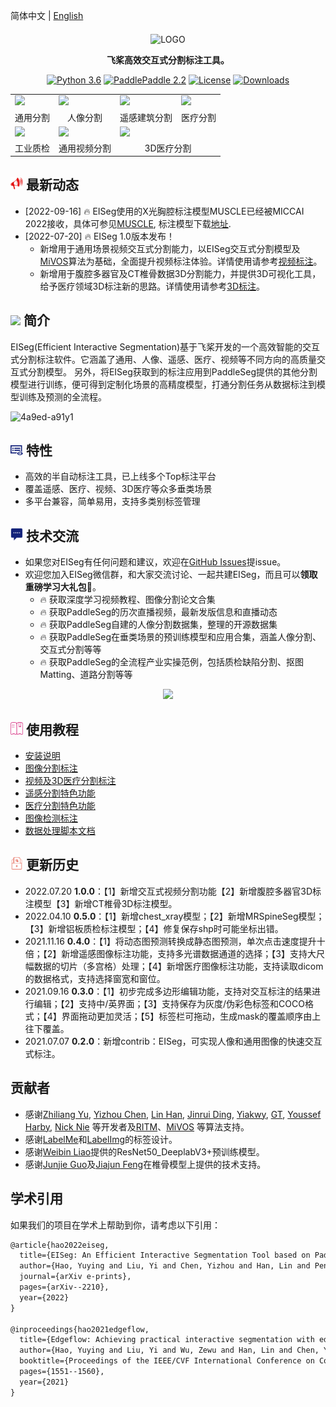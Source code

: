 简体中文 | [English](README_EN.md)
<div align="center">

<p align="center">
  <img src="https://user-images.githubusercontent.com/35907364/179460858-7dfb19b1-cabf-4f8a-9e81-eb15b6cc7d5f.png" align="middle" alt="LOGO" width = "500" />
</p>

**飞桨高效交互式分割标注工具。**

[![Python 3.6](https://img.shields.io/badge/python-3.6+-blue.svg)](https://www.python.org/downloads/release/python-360/) [![PaddlePaddle 2.2](https://img.shields.io/badge/paddlepaddle-2.2-blue.svg)](https://www.python.org/downloads/release/python-360/) [![License](https://img.shields.io/badge/license-Apache%202-blue.svg)](LICENSE) [![Downloads](https://pepy.tech/badge/eiseg)](https://pepy.tech/project/eiseg)

</div>

<div align="center">
<table>
    <tr>
        <td><img src="https://user-images.githubusercontent.com/71769312/179209324-eb074e65-4a32-4568-a1d3-7680331dbf22.gif"></td>
        <td><img src="https://user-images.githubusercontent.com/71769312/179209332-e3bcb1f0-d4d9-44e1-8b2a-8d7fac8996d4.gif"></td>
        <td><img src="https://user-images.githubusercontent.com/71769312/179209312-0febfe78-810d-49b2-9169-eb15f0523af7.gif"></td>
        <td><img src="https://user-images.githubusercontent.com/71769312/179209340-d04a0cec-d9a7-4962-93f1-b4953c6c9f39.gif"></td>
    <tr>
    <tr>
        <td align="center">通用分割</td>
        <td align="center">人像分割</td>
        <td align="center">遥感建筑分割</td>
        <td align="center">医疗分割</td>
    <tr>
    <tr>
        <td><img src="https://user-images.githubusercontent.com/71769312/185751161-f23d0c1b-62c5-4cd2-903f-502037e353a8.gif"></td>
        <td><img src="https://user-images.githubusercontent.com/71769312/179209328-87174780-6c6f-4b53-b2a2-90d289ac1c8a.gif"></td>
        <td colspan="2"><img src="https://user-images.githubusercontent.com/71769312/179209342-5b75e61e-d9cf-4702-ba3e-971f47a10f5f.gif"></td>
    <tr>
    <tr>
        <td align="center">工业质检</td>
        <td align="center">通用视频分割</td>
        <td align="center" colspan="2">3D医疗分割</td>
    <tr>
</table>
</div>


## <img src="../docs/images/seg_news_icon.png" width="20"/> 最新动态
* [2022-09-16] :fire: EISeg使用的X光胸腔标注模型MUSCLE已经被MICCAI 2022接收，具体可参见[MUSCLE](docs/MUSCLE.md), 标注模型下载[地址](https://paddleseg.bj.bcebos.com/eiseg/0.5/static_resnet50_deeplab_chest_xray.zip).
* [2022-07-20] :fire: EISeg 1.0版本发布！
  - 新增用于通用场景视频交互式分割能力，以EISeg交互式分割模型及[MiVOS](https://github.com/hkchengrex/MiVOS)算法为基础，全面提升视频标注体验。详情使用请参考[视频标注](docs/video.md)。
  - 新增用于腹腔多器官及CT椎骨数据3D分割能力，并提供3D可视化工具，给予医疗领域3D标注新的思路。详情使用请参考[3D标注](docs/video.md)。

## <img src="https://user-images.githubusercontent.com/48054808/157795569-9fc77c85-732f-4870-9be0-99a7fe2cff27.png" width="20"/> 简介

EISeg(Efficient Interactive Segmentation)基于飞桨开发的一个高效智能的交互式分割标注软件。它涵盖了通用、人像、遥感、医疗、视频等不同方向的高质量交互式分割模型。 另外，将EISeg获取到的标注应用到PaddleSeg提供的其他分割模型进行训练，便可得到定制化场景的高精度模型，打通分割任务从数据标注到模型训练及预测的全流程。

![4a9ed-a91y1](https://user-images.githubusercontent.com/71769312/141130688-e1529c27-aba8-4bf7-aad8-dda49808c5c7.gif)

## <img src="../docs/images/feature.png" width="20"/> 特性
  * 高效的半自动标注工具，已上线多个Top标注平台
  * 覆盖遥感、医疗、视频、3D医疗等众多垂类场景
  * 多平台兼容，简单易用，支持多类别标签管理

## <img src="../docs/images/chat.png" width="20"/> 技术交流

* 如果您对EISeg有任何问题和建议，欢迎在[GitHub Issues](https://github.com/PaddlePaddle/PaddleSeg/issues)提issue。
* 欢迎您加入EISeg微信群，和大家交流讨论、一起共建EISeg，而且可以**领取重磅学习大礼包🎁**。
  * 🔥 获取深度学习视频教程、图像分割论文合集
  * 🔥 获取PaddleSeg的历次直播视频，最新发版信息和直播动态
  * 🔥 获取PaddleSeg自建的人像分割数据集，整理的开源数据集
  * 🔥 获取PaddleSeg在垂类场景的预训练模型和应用合集，涵盖人像分割、交互式分割等等
  * 🔥 获取PaddleSeg的全流程产业实操范例，包括质检缺陷分割、抠图Matting、道路分割等等
<div align="center">
<img src="https://user-images.githubusercontent.com/35907364/184841582-84a3c12d-0b50-48cc-9762-11fdd56b59eb.jpg"  width = "200" />  
</div>


## <img src="../docs/images/teach.png" width="20"/> 使用教程
* [安装说明](docs/install.md)
* [图像分割标注](docs/image.md)
* [视频及3D医疗分割标注](docs/video.md)
* [遥感分割特色功能](docs/remote_sensing.md)
* [医疗分割特色功能](docs/medical.md)
* [图像检测标注](docs/det.md)
* [数据处理脚本文档](docs/tools.md)


## <img src="../docs/images/anli.png" width="20"/> 更新历史
- 2022.07.20  **1.0.0**：【1】新增交互式视频分割功能【2】新增腹腔多器官3D标注模型【3】新增CT椎骨3D标注模型。
- 2022.04.10  **0.5.0**：【1】新增chest_xray模型；【2】新增MRSpineSeg模型；【3】新增铝板质检标注模型；【4】修复保存shp时可能坐标出错。
- 2021.11.16  **0.4.0**：【1】将动态图预测转换成静态图预测，单次点击速度提升十倍；【2】新增遥感图像标注功能，支持多光谱数据通道的选择；【3】支持大尺幅数据的切片（多宫格）处理；【4】新增医疗图像标注功能，支持读取dicom的数据格式，支持选择窗宽和窗位。
- 2021.09.16  **0.3.0**：【1】初步完成多边形编辑功能，支持对交互标注的结果进行编辑；【2】支持中/英界面；【3】支持保存为灰度/伪彩色标签和COCO格式；【4】界面拖动更加灵活；【5】标签栏可拖动，生成mask的覆盖顺序由上往下覆盖。
- 2021.07.07  **0.2.0**：新增contrib：EISeg，可实现人像和通用图像的快速交互式标注。




## 贡献者

- 感谢[Zhiliang Yu](https://github.com/yzl19940819), [Yizhou Chen](https://github.com/geoyee), [Lin Han](https://github.com/linhandev), [Jinrui Ding](https://github.com/Thudjr), [Yiakwy](https://github.com/yiakwy), [GT](https://github.com/GT-ZhangAcer), [Youssef Harby](https://github.com/Youssef-Harby), [Nick Nie](https://github.com/niecongchong) 等开发者及[RITM](https://github.com/saic-vul/ritm_interactive_segmentation)、[MiVOS](https://github.com/hkchengrex/MiVOS) 等算法支持。
- 感谢[LabelMe](https://github.com/wkentaro/labelme)和[LabelImg](https://github.com/tzutalin/labelImg)的标签设计。
- 感谢[Weibin Liao](https://github.com/MrBlankness)提供的ResNet50_DeeplabV3+预训练模型。
- 感谢[Junjie Guo](https://github.com/Guojunjie08)及[Jiajun Feng](https://github.com/richarddddd198)在椎骨模型上提供的技术支持。

## 学术引用

如果我们的项目在学术上帮助到你，请考虑以下引用：

```latex
@article{hao2022eiseg,
  title={EISeg: An Efficient Interactive Segmentation Tool based on PaddlePaddle},
  author={Hao, Yuying and Liu, Yi and Chen, Yizhou and Han, Lin and Peng, Juncai and Tang, Shiyu and Chen, Guowei and Wu, Zewu and Chen, Zeyu and Lai, Baohua},
  journal={arXiv e-prints},
  pages={arXiv--2210},
  year={2022}
}

@inproceedings{hao2021edgeflow,
  title={Edgeflow: Achieving practical interactive segmentation with edge-guided flow},
  author={Hao, Yuying and Liu, Yi and Wu, Zewu and Han, Lin and Chen, Yizhou and Chen, Guowei and Chu, Lutao and Tang, Shiyu and Yu, Zhiliang and Chen, Zeyu and others},
  booktitle={Proceedings of the IEEE/CVF International Conference on Computer Vision},
  pages={1551--1560},
  year={2021}
}
```
